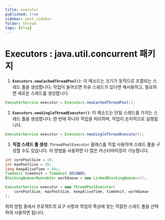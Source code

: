 ```yaml
---
title: executor
published: true
sidebar: post_sidebar
folder: thread
tags: [blog]
---
```

# Executors : java.util.concurrent 패키지
1. **`Executors.newCachedThreadPool()`**: 이 메소드는 크기가 동적으로 조절되는 스레드 풀을 생성합니다. 작업이 들어오면 자유 스레드가 있다면 재사용하고, 필요하면 새로운 스레드를 생성합니다.

```java
ExecutorService executor = Executors.newCachedThreadPool();
```

2. **`Executors.newSingleThreadExecutor()`**: 이 메소드는 단일 스레드를 가지는 스레드 풀을 생성합니다. 한 번에 하나의 작업을 처리하며, 작업이 순차적으로 실행됩니다.

```java
ExecutorService executor = Executors.newSingleThreadExecutor();
```

3. **직접 스레드 풀 생성**: `ThreadPoolExecutor` 클래스를 직접 사용하여 스레드 풀을 구성할 수도 있습니다. 이 방법을 사용하면 더 많은 커스터마이징이 가능합니다.

```java
int corePoolSize = 10;
int maxPoolSize = 20;
long keepAliveTime = 60L;
TimeUnit timeUnit = TimeUnit.SECONDS;
BlockingQueue<Runnable> workQueue = new LinkedBlockingQueue<>();

ExecutorService executor = new ThreadPoolExecutor(
    corePoolSize, maxPoolSize, keepAliveTime, timeUnit, workQueue
);
```

위의 방법 중에서 프로젝트의 요구 사항과 작업의 특성에 맞는 적절한 스레드 풀을 선택하여 사용하면 됩니다.